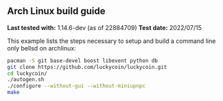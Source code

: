 Arch Linux build guide
----------------------

**Last tested with:** 1.14.6-dev (as of 22884709)
**Test date:** 2022/07/15

This example lists the steps necessary to setup and build a command line only
bellsd on archlinux:

```sh
pacman -S git base-devel boost libevent python db
git clone https://github.com/luckycoin/luckycoin.git
cd luckycoin/
./autogen.sh
./configure --without-gui --without-miniupnpc
make
```
